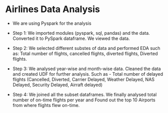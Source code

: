 # Airlines Data Analysis

- We are using Pyspark for the analysis

- Step 1: We imported modules (pyspark, sql, pandas) and the data. Converted it to PySpark dataframe. We viewed the data.

- Step 2: We selected different substes of data and performed EDA such as: Total number of flights, cancelled flights, diverted flights, Diverted flights.

- Step 3: We analysed year-wise and month-wise data. Cleaned the data and created UDF for further analysis. Such as - Total number of delayed flights (Cancelled, Diverted, Carrier Delayed, Weather Delayed, NAS Delayed, Security Delayed, Airraft delayed)

- Step 4: We joined all the subset dataframes. We finally analysed total number of on-time flights per year and Found out the top 10 Airports from where flights flew on-time.
